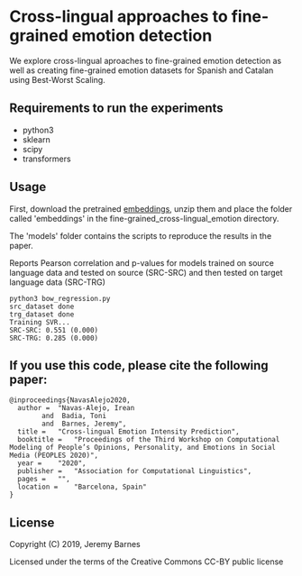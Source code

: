Cross-lingual approaches to fine-grained emotion detection
==============

We explore cross-lingual aproaches to fine-grained emotion detection
as well as creating fine-grained emotion datasets for Spanish and Catalan
using Best-Worst Scaling.


Requirements to run the experiments
--------
- python3
- sklearn
- scipy
- transformers


Usage
--------

First, download the pretrained [embeddings](https://drive.google.com/file/d/1GpyF2h0j8K5TKT7y7Aj0OyPgpFc8pMNS/view), unzip them and place the folder called 'embeddings' in the fine-grained_cross-lingual_emotion directory.

The 'models' folder contains the scripts to reproduce the results in the paper.

Reports Pearson correlation and p-values for models trained on source language data and tested on source (SRC-SRC) and then tested on target language data (SRC-TRG)

```
python3 bow_regression.py
src_dataset done
trg_dataset done
Training SVR...
SRC-SRC: 0.551 (0.000)
SRC-TRG: 0.285 (0.000)
```

If you use this code, please cite the following paper:
-------
```
@inproceedings{NavasAlejo2020,
  author =  "Navas-Alejo, Irean
        and  Badia, Toni
        and  Barnes, Jeremy",
  title =   "Cross-lingual Emotion Intensity Prediction",
  booktitle =   "Proceedings of the Third Workshop on Computational Modeling of People’s Opinions, Personality, and Emotions in Social Media (PEOPLES 2020)",
  year =    "2020",
  publisher =   "Association for Computational Linguistics",
  pages =   "",
  location =    "Barcelona, Spain"
}
```


License
-------

Copyright (C) 2019, Jeremy Barnes

Licensed under the terms of the Creative Commons CC-BY public license

